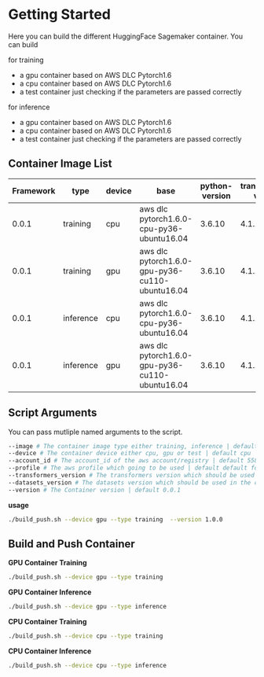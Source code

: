 # Getting Started

Here you can build the different HuggingFace Sagemaker container. You can build

for training

- a gpu container based on AWS DLC Pytorch1.6
- a cpu container based on AWS DLC Pytorch1.6
- a test container just checking if the parameters are passed correctly

for inference

- a gpu container based on AWS DLC Pytorch1.6
- a cpu container based on AWS DLC Pytorch1.6
- a test container just checking if the parameters are passed correctly

## Container Image List

| Framework | type      | device | base                                            | python-version | transformers-version | datasets-version | URL                                                                                      |
| --------- | --------- | ------ | ----------------------------------------------- | -------------- | -------------------- | ---------------- | ---------------------------------------------------------------------------------------- |
| 0.0.1     | training  | cpu    | aws dlc pytorch1.6.0-cpu-py36-ubuntu16.04       | 3.6.10         | 4.1.1                | 1.1.3            | `public.ecr.aws/t6m7g5n4/huggingface-training:0.0.1-cpu-transformers4.1.1-datasets1.1.3` |
| 0.0.1     | training  | gpu    | aws dlc pytorch1.6.0-gpu-py36-cu110-ubuntu16.04 | 3.6.10         | 4.1.1                | 1.1.3            |                                                                                          |
| 0.0.1     | inference | cpu    | aws dlc pytorch1.6.0-cpu-py36-ubuntu16.04       | 3.6.10         | 4.1.1                | 1.1.3            |                                                                                          |
| 0.0.1     | inference | gpu    | aws dlc pytorch1.6.0-gpu-py36-cu110-ubuntu16.04 | 3.6.10         | 4.1.1                | 1.1.3            |                                                                                          |

## Script Arguments

You can pass mutliple named arguments to the script.

```bash
--image # The container image type either training, inference | default training
--device # The container device either cpu, gpu or test | default cpu
--account_id # The account_id of the aws account/registry | default 558105141721
--profile # The aws profile which going to be used | default default for CI-Pipelines use ci
--transformers_version # The transformers version which should be used in the container | default 4.1.1
--datasets_version # The datasets version which should be used in the container | default 1.1.3
--version # The Container version | default 0.0.1
```

**usage**

```bash
./build_push.sh --device gpu --type training  --version 1.0.0
```

## Build and Push Container

**GPU Container Training**

```bash
./build_push.sh --device gpu --type training
```

**GPU Container Inference**

```bash
./build_push.sh --device gpu --type inference
```

**CPU Container Training**

```bash
./build_push.sh --device cpu --type training
```

**CPU Container Inference**

```bash
./build_push.sh --device cpu --type inference
```

